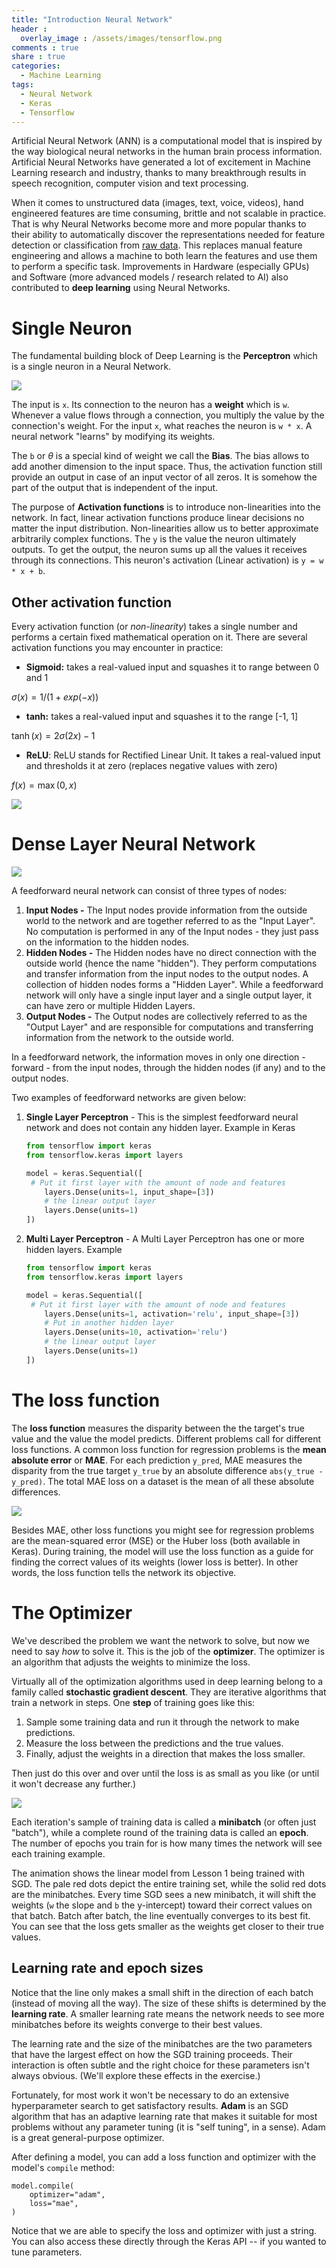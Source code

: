 ```yaml
---
title: "Introduction Neural Network"
header : 
  overlay_image : /assets/images/tensorflow.png
comments : true
share : true
categories:
  - Machine Learning
tags:
  - Neural Network
  - Keras
  - Tensorflow
---
```


Artificial Neural Network (ANN) is a computational model that is inspired by the way biological neural networks in the human brain process information. Artificial Neural Networks have generated a lot of excitement in Machine Learning research and industry, thanks to many breakthrough results in speech recognition, computer vision and text processing. 

When it comes to unstructured data (images, text, voice, videos), hand engineered features are time consuming, brittle and not scalable in practice. That is why Neural Networks become more and more popular thanks to their ability to automatically discover the representations needed for feature detection or classification from <u>raw data</u>. This replaces manual feature engineering and allows a machine to both learn the features and use them to perform a specific task. Improvements in Hardware (especially GPUs) and Software (more advanced models / research related to AI) also contributed to **deep learning** using Neural Networks.

# Single Neuron

The fundamental building block of Deep Learning is the **Perceptron** which is a single neuron in a Neural Network.

![](https://i.imgur.com/mfOlDR6.png)

The input is `x`. Its connection to the neuron has a **weight** which is `w`. Whenever a value flows through a connection, you multiply the value by the connection's weight. For the input `x`, what reaches the neuron is `w * x`. A neural network "learns" by modifying its weights.

The `b` or $\theta$ is a special kind of weight we call the **Bias**. The bias allows to add another dimension to the input space. Thus, the activation function still provide an output in case of an input vector of all zeros. It is somehow the part of the output that is independent of the input.

The purpose of **Activation functions** is to introduce non-linearities into the network. In fact, linear activation functions produce linear decisions no matter the input distribution. Non-linearities allow us to better approximate arbitrarily complex functions. The `y` is the value the neuron ultimately outputs. To get the output, the neuron sums up all the values it receives through its connections. This neuron's activation (Linear activation) is `y = w * x + b`.

 ## Other activation function

Every activation function (or *non-linearity*) takes a single number and performs a certain fixed mathematical operation on it. There are several activation functions you may encounter in practice:

- **Sigmoid:** takes a real-valued input and squashes it to range between 0 and 1

$σ(x) = 1 / (1 + exp(−x))$

- **tanh:** takes a real-valued input and squashes it to the range [-1, 1]

$\tanh(x) = 2σ(2x) − 1$

- **ReLU**: ReLU stands for Rectified Linear Unit. It takes a real-valued input and thresholds it at zero (replaces negative values with zero)

$f(x) = \max(0, x)$

![](https://ujwlkarn.files.wordpress.com/2016/08/screen-shot-2016-08-08-at-11-53-41-am.png)

# Dense Layer Neural Network

![](https://ujwlkarn.files.wordpress.com/2016/08/screen-shot-2016-08-09-at-4-19-50-am.png)

A feedforward neural network can consist of three types of nodes:

1. **Input Nodes -** The Input nodes provide information from the outside world to the network and are together referred to as the "Input Layer". No computation is performed in any of the Input nodes - they just pass on the information to the hidden nodes.
2. **Hidden Nodes -** The Hidden nodes have no direct connection with the outside world (hence the name "hidden"). They perform computations and transfer information from the input nodes to the output nodes. A collection of hidden nodes forms a "Hidden Layer". While a feedforward network will only have a single input layer and a single output layer, it can have zero or multiple Hidden Layers.
3. **Output Nodes -** The Output nodes are collectively referred to as the "Output Layer" and are responsible for computations and transferring information from the network to the outside world.

In a feedforward network, the information moves in only one direction - forward - from the input nodes, through the hidden nodes (if any) and to the output nodes.

Two examples of feedforward networks are given below:

1. **Single Layer Perceptron** - This is the simplest feedforward neural network and does not contain any hidden layer. Example in Keras

   ```python
   from tensorflow import keras
   from tensorflow.keras import layers
   
   model = keras.Sequential([
   	# Put it first layer with the amount of node and features
       layers.Dense(units=1, input_shape=[3])
       # the linear output layer 
       layers.Dense(units=1)
   ])
   ```

   

2. **Multi Layer Perceptron** - A Multi Layer Perceptron has one or more hidden layers. Example

   ```python
   from tensorflow import keras
   from tensorflow.keras import layers
   
   model = keras.Sequential([
   	# Put it first layer with the amount of node and features
       layers.Dense(units=1, activation='relu', input_shape=[3])
       # Put in another hidden layer
       layers.Dense(units=10, activation='relu')
       # the linear output layer 
       layers.Dense(units=1)
   ])
   ```

# The loss function

The **loss function** measures the disparity between the the target's true value and the value the model predicts. Different problems call for different loss functions. A common loss function for regression problems is the **mean absolute error** or **MAE**. For each prediction `y_pred`, MAE measures the disparity from the true target `y_true` by an absolute difference `abs(y_true - y_pred)`. The total MAE loss on a dataset is the mean of all these absolute differences.

![](https://i.imgur.com/VDcvkZN.png)

Besides MAE, other loss functions you might see for regression problems are the mean-squared error (MSE) or the Huber loss (both available in Keras). During training, the model will use the loss function as a guide for finding the correct values of its weights (lower loss is better). In other words, the loss function tells the network its objective.

# The Optimizer

We've described the problem we want the network to solve, but now we need to say *how* to solve it. This is the job of the **optimizer**. The optimizer is an algorithm that adjusts the weights to minimize the loss.

Virtually all of the optimization algorithms used in deep learning belong to a family called **stochastic gradient descent**. They are iterative algorithms that train a network in steps. One **step** of training goes like this:

1. Sample some training data and run it through the network to make predictions.
2. Measure the loss between the predictions and the true values.
3. Finally, adjust the weights in a direction that makes the loss smaller.

Then just do this over and over until the loss is as small as you like (or until it won't decrease any further.)

![](https://i.imgur.com/rFI1tIk.gif)

Each iteration's sample of training data is called a **minibatch** (or often just "batch"), while a complete round of the training data is called an **epoch**. The number of epochs you train for is how many times the network will see each training example.

The animation shows the linear model from Lesson 1 being trained with SGD. The pale red dots depict the entire training set, while the solid red dots are the minibatches. Every time SGD sees a new minibatch, it will shift the weights (`w` the slope and `b` the y-intercept) toward their correct values on that batch. Batch after batch, the line eventually converges to its best fit. You can see that the loss gets smaller as the weights get closer to their true values.

## Learning rate and epoch sizes

Notice that the line only makes a small shift in the direction of each batch (instead of moving all the way). The size of these shifts is determined by the **learning rate**. A smaller learning rate means the network needs to see more minibatches before its weights converge to their best values.

The learning rate and the size of the minibatches are the two parameters that have the largest effect on how the SGD training proceeds. Their interaction is often subtle and the right choice for these parameters isn't always obvious. (We'll explore these effects in the exercise.)

Fortunately, for most work it won't be necessary to do an extensive hyperparameter search to get satisfactory results. **Adam** is an SGD algorithm that has an adaptive learning rate that makes it suitable for most problems without any parameter tuning (it is "self tuning", in a sense). Adam is a great general-purpose optimizer.

After defining a model, you can add a loss function and optimizer with the model's `compile` method:

```
model.compile(
    optimizer="adam",
    loss="mae",
)
```

Notice that we are able to specify the loss and optimizer with just a string. You can also access these directly through the Keras API -- if you wanted to tune parameters.

